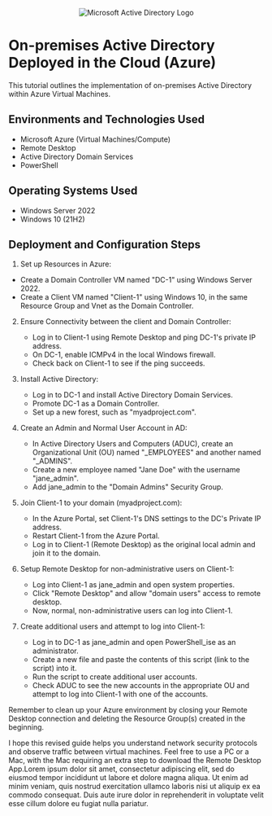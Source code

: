 <p align="center">
<img src="https://i.imgur.com/pU5A58S.png" alt="Microsoft Active Directory Logo"/>
</p>

<h1>On-premises Active Directory Deployed in the Cloud (Azure)</h1>
This tutorial outlines the implementation of on-premises Active Directory within Azure Virtual Machines.<br />



<h2>Environments and Technologies Used</h2>

- Microsoft Azure (Virtual Machines/Compute)
- Remote Desktop
- Active Directory Domain Services
- PowerShell

<h2>Operating Systems Used </h2>

- Windows Server 2022
- Windows 10 (21H2)


<h2>Deployment and Configuration Steps</h2>

<p>

</p>
<p>



  1. Set up Resources in Azure:
   - Create a Domain Controller VM named "DC-1" using Windows Server 2022.
   - Create a Client VM named "Client-1" using Windows 10, in the same Resource Group and Vnet as the Domain Controller.

2. Ensure Connectivity between the client and Domain Controller:
   - Log in to Client-1 using Remote Desktop and ping DC-1's private IP address.
   - On DC-1, enable ICMPv4 in the local Windows firewall.
   - Check back on Client-1 to see if the ping succeeds.

3. Install Active Directory:
   - Log in to DC-1 and install Active Directory Domain Services.
   - Promote DC-1 as a Domain Controller.
   - Set up a new forest, such as "myadproject.com".

4. Create an Admin and Normal User Account in AD:
   - In Active Directory Users and Computers (ADUC), create an Organizational Unit (OU) named "_EMPLOYEES" and another named "_ADMINS".
   - Create a new employee named "Jane Doe" with the username "jane_admin".
   - Add jane_admin to the "Domain Admins" Security Group.

5. Join Client-1 to your domain (myadproject.com):
   - In the Azure Portal, set Client-1's DNS settings to the DC's Private IP address.
   - Restart Client-1 from the Azure Portal.
   - Log in to Client-1 (Remote Desktop) as the original local admin and join it to the domain.

6. Setup Remote Desktop for non-administrative users on Client-1:
   - Log into Client-1 as jane_admin and open system properties.
   - Click "Remote Desktop" and allow "domain users" access to remote desktop.
   - Now, normal, non-administrative users can log into Client-1.

7. Create additional users and attempt to log into Client-1:
   - Log in to DC-1 as jane_admin and open PowerShell_ise as an administrator.
   - Create a new file and paste the contents of this script (link to the script) into it.
   - Run the script to create additional user accounts.
   - Check ADUC to see the new accounts in the appropriate OU and attempt to log into Client-1 with one of the accounts.

Remember to clean up your Azure environment by closing your Remote Desktop connection and deleting the Resource Group(s) created in the beginning.

I hope this revised guide helps you understand network security protocols and observe traffic between virtual machines. Feel free to use a PC or a Mac, with the Mac requiring an extra step to download the Remote Desktop App.Lorem ipsum dolor sit amet, consectetur adipiscing elit, sed do eiusmod tempor incididunt ut labore et dolore magna aliqua. Ut enim ad minim veniam, quis nostrud exercitation ullamco laboris nisi ut aliquip ex ea commodo consequat. Duis aute irure dolor in reprehenderit in voluptate velit esse cillum dolore eu fugiat nulla pariatur.
</p>
<br />
